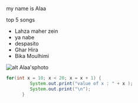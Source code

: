 my name is Alaa

top 5 songs 
 * Lahza maher zein
 * ya nabe 
 * despasito
 * Ghar Hira
 * Bika Moulhimi


![alt Alaa'sphoto](https://www.facebook.com/lolo.zhore/photos?lst=100003265940317%3A100003265940317%3A1503304193&source_ref=pb_friends_tl)

```java
for(int x = 10; x < 20; x = x + 1) {
         System.out.print("value of x : " + x );
         System.out.print("\n");
      }
```
 
